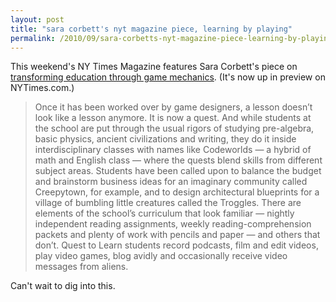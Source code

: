 ```yaml
---
layout: post
title: "sara corbett's nyt magazine piece, learning by playing"
permalink: /2010/09/sara-corbetts-nyt-magazine-piece-learning-by-playing.html
---
```


<p>This weekend&#39;s NY Times Magazine features Sara Corbett&#39;s piece on <a href="http://www.nytimes.com/2010/09/19/magazine/19video-t.html?pagewanted=all">transforming education through game mechanics</a>. (It&#39;s now up in preview on NYTimes.com.)</p>

<blockquote><p>Once it has been worked over by game designers, a lesson doesn’t look like a lesson anymore. It is now a quest. And while students at the school are put through the usual rigors of studying pre-algebra, basic physics, ancient civilizations and writing, they do it inside interdisciplinary classes with names like Codeworlds — a hybrid of math and English class — where the quests blend skills from different subject areas. Students have been called upon to balance the budget and brainstorm business ideas for an imaginary community called Creepytown, for example, and to design architectural blueprints for a village of bumbling little creatures called the Troggles. There are elements of the school’s curriculum that look familiar — nightly independent reading assignments, weekly reading-comprehension packets and plenty of work with pencils and paper — and others that don’t. Quest to Learn students record podcasts, film and edit videos, play video games, blog avidly and occasionally receive video messages from aliens.</p></blockquote>

<p>Can&#39;t wait to dig into this.</p>


